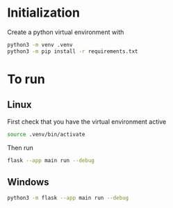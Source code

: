 # Initialization

Create a python virtual environment with
```bash
python3 -m venv .venv
python3 -m pip install -r requirements.txt
```


# To run

## Linux
First check that you have the virtual environment active
```bash
source .venv/bin/activate
```

Then run
```bash
flask --app main run --debug
```
## Windows

```bash
python3 -m flask --app main run --debug
```
